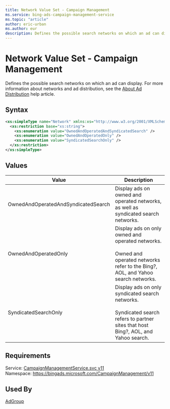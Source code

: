 ```yaml
---
title: Network Value Set - Campaign Management
ms.service: bing-ads-campaign-management-service
ms.topic: "article"
author: eric-urban
ms.author: eur
description: Defines the possible search networks on which an ad can display.
---
```

# Network Value Set - Campaign Management
Defines the possible search networks on which an ad can display.
For more information about networks and ad distribution, see the [About Ad Distribution](http://help.bingads.microsoft.com/#apex/3/en/50871/0) help article.

## Syntax
```xml
<xs:simpleType name="Network" xmlns:xs="http://www.w3.org/2001/XMLSchema">
  <xs:restriction base="xs:string">
    <xs:enumeration value="OwnedAndOperatedAndSyndicatedSearch" />
    <xs:enumeration value="OwnedAndOperatedOnly" />
    <xs:enumeration value="SyndicatedSearchOnly" />
  </xs:restriction>
</xs:simpleType>
```

## <a name="values"></a>Values

|Value|Description|
|-----------|---------------|
|<a name="ownedandoperatedandsyndicatedsearch"></a>OwnedAndOperatedAndSyndicatedSearch|Display ads on owned and operated networks, as well as syndicated search networks.|
|<a name="ownedandoperatedonly"></a>OwnedAndOperatedOnly|Display ads on only owned and operated networks.<br /><br />Owned and operated networks refer to the Bing?, AOL, and Yahoo search networks.|
|<a name="syndicatedsearchonly"></a>SyndicatedSearchOnly|Display ads on only syndicated search networks.<br /><br />Syndicated search refers to partner sites that host Bing?, AOL, and Yahoo search.|

## Requirements
Service: [CampaignManagementService.svc v11](https://campaign.api.bingads.microsoft.com/Api/Advertiser/CampaignManagement/v11/CampaignManagementService.svc)  
Namespace: https://bingads.microsoft.com/CampaignManagement/v11  

## Used By
[AdGroup](adgroup.md)  
